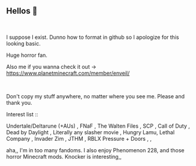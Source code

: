 ## Hellos 👋
‎ 

  I suppose I exist. Dunno how to format in github so I apologize for this looking basic.

  Huge horror fan.

  Also me if you wanna check it out → https://www.planetminecraft.com/member/enveil/

‎ 
‎ 

  Don't copy my stuff anywhere, no matter where you see me. Please and thank you.

 
Interest list ::
 
Undertale/Deltarune (+AUs) , FNaF , The Walten Files , SCP , Call of Duty , Dead by Daylight , Literally any slasher movie , Hungry Lamu, Lethal Company , Invader Zim , JTHM , RBLX Pressure + Doors , ,
 
aha,, I'm in too many fandoms. I also enjoy Phenomenon 228, and those horror Minecraft mods. Knocker is interesting,,
